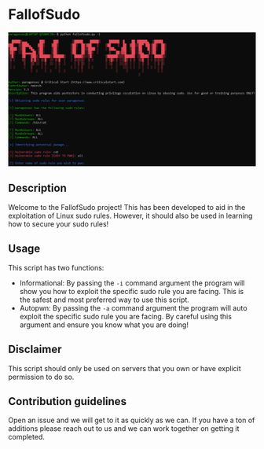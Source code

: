 # FallofSudo

![alt text](main.png "Main")

## Description
Welcome to the FallofSudo project! This has been developed to aid in the exploitation of Linux sudo rules. However, it should also be used in learning how to secure your sudo rules!

## Usage
This script has two functions:
  * Informational: By passing the ```-i``` command argument the program will show you how to exploit the specific sudo rule you are facing. This is the safest and most preferred way to use this script.
  * Autopwn: By passing the ```-a``` command argument the program will auto exploit the specific sudo rule you are facing. By careful using this argument and ensure you know what you are doing!

## Disclaimer
This script should only be used on servers that you own or have explicit permission to do so.

## Contribution guidelines
Open an issue and we will get to it as quickly as we can. If you have a ton of additions please reach out to us and we can work together on getting it completed.

